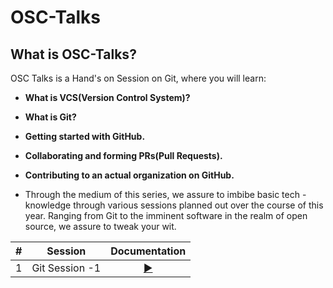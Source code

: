 # OSC-Talks
## What is OSC-Talks?
OSC Talks is a Hand's on Session on Git, where you will learn:
- **What is VCS(Version Control System)?**
- **What is Git?**
- **Getting started with GitHub.**
- **Collaborating and forming PRs(Pull Requests).**
- **Contributing to an actual organization on GitHub.**

- Through the medium of this series, we assure to imbibe basic tech - knowledge through various sessions planned out over the course of this year. Ranging from Git to the imminent software in the realm of open source, we assure to tweak your wit. 



| # | Session | Documentation |
|:-----:| :-----: | :-----------: |
| 1 | Git Session -1 | [:arrow_forward:](https://github.com/Open-Source-Community-VIT-AP/OSC-Talks/blob/main/OSC-Talks-Session-1/README.md#git-session-1) |

